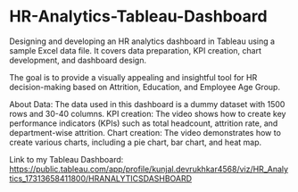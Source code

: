 # HR-Analytics-Tableau-Dashboard

Designing and developing an HR analytics dashboard in Tableau using a sample Excel data file. It covers data preparation, KPI creation, chart development, and dashboard design. 

The goal is to provide a visually appealing and insightful tool for HR decision-making based on Attrition, Education, and Employee Age Group.

About Data: The data used in this dashboard is a dummy dataset with 1500 rows and 30-40 columns.
KPI creation: The video shows how to create key performance indicators (KPIs) such as total headcount, attrition rate, and department-wise attrition.
Chart creation: The video demonstrates how to create various charts, including a pie chart, bar chart, and heat map.

Link to my Tableau Dashboard: https://public.tableau.com/app/profile/kunjal.devrukhkar4568/viz/HR_Analytics_17313658411800/HRANALYTICSDASHBOARD
